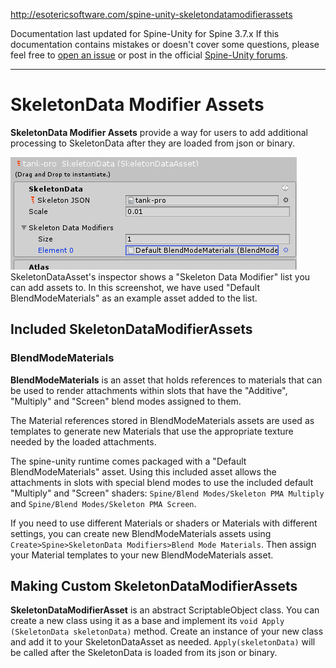 http://esotericsoftware.com/spine-unity-skeletondatamodifierassets

Documentation last updated for Spine-Unity for Spine 3.7.x
If this documentation contains mistakes or doesn't cover some questions, please feel free to [open an issue](https://github.com/pharan/spine-unity-docs/issues) or post in the official [Spine-Unity forums](http://esotericsoftware.com/forum/viewforum.php?f=3).

----------

# SkeletonData Modifier Assets

**SkeletonData Modifier Assets** provide a way for users to add additional processing to SkeletonData after they are loaded from json or binary.

![](/img/spine-runtimes-guide/spine-unity/skeletondatamodifierasset-inspector-field.png)
SkeletonDataAsset's inspector shows a "Skeleton Data Modifier" list you can add assets to. In this screenshot, we have used "Default BlendModeMaterials" as an example asset added to the list.

## Included SkeletonDataModifierAssets

### BlendModeMaterials
**BlendModeMaterials** is an asset that holds references to materials that can be used to render attachments within slots that have the "Additive", "Multiply" and "Screen" blend modes assigned to them.

The Material references stored in BlendModeMaterials assets are used as templates to generate new Materials that use the appropriate texture needed by the loaded attachments. 

The spine-unity runtime comes packaged with a "Default BlendModeMaterials" asset. Using this included asset allows the attachments in slots with special blend modes to use the included default "Multiply" and "Screen" shaders: `Spine/Blend Modes/Skeleton PMA Multiply` and `Spine/Blend Modes/Skeleton PMA Screen`.

If you need to use different Materials or shaders or Materials with different settings, you can create new BlendModeMaterials assets using `Create>Spine>SkeletonData Modifiers>Blend Mode Materials`. Then assign your Material templates to your new BlendModeMaterials asset.

## Making Custom SkeletonDataModifierAssets
**SkeletonDataModifierAsset** is an abstract ScriptableObject class. You can create a new class using it as a base and implement its `void Apply (SkeletonData skeletonData)` method. Create an instance of your new class and add it to your SkeletonDataAsset as needed. `Apply(skeletonData)` will be called after the SkeletonData is loaded from its json or binary.